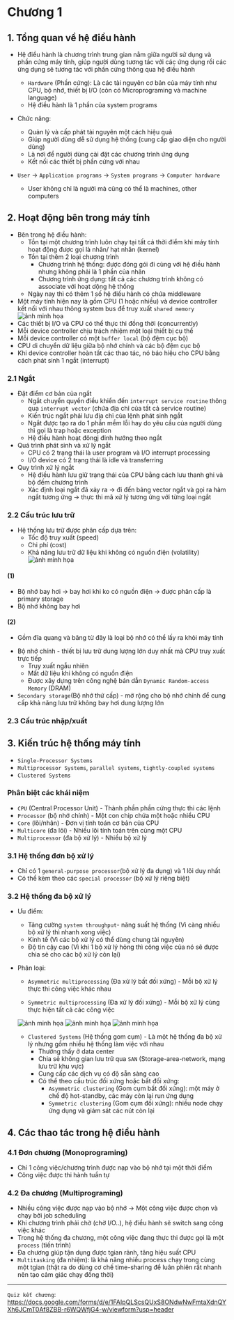 # Chương 1
## 1. Tổng quan về hệ điều hành
- Hệ điều hành là chương trình trung gian nằm giữa người sử dụng và phần cứng máy tính, giúp người dùng tương tác với các ứng dụng rồi các ứng dụng sẽ tương tác với phần cứng thông qua hệ điều hành
  + `Hardware` (Phần cứng): Là các tài nguyên cơ bản của máy tính như CPU, bộ nhớ, thiết bị I/O (còn có Microprograming và machine language)
  + Hệ điều hành là 1 phần của system programs
- Chức năng:
  + Quản lý và cấp phát tài nguyên một cách hiệu quả
  + Giúp người dùng dễ sử dụng hệ thống (cung cấp giao diện cho người dùng)
  + Là nơi để người dùng cài đặt các chương trình ứng dụng
  + Kết nối các thiết bị phần cứng với nhau
  
- `User` -> `Application programs` -> `System programs` -> `Computer hardware`
  + User không chỉ là người mà cũng có thể là machines, other computers

## 2. Hoạt động bên trong máy tính
- Bên trong hệ điều hành:
  + Tồn tại một chương trình luôn chạy tại tất cả thời điểm khi máy tính hoạt động được gọi là nhân/ hạt nhân (kernel)
  + Tồn tại thêm 2 loại chương trình 
    - Chương trình hệ thống: được đóng gói đi cùng với hệ điều hành nhưng không phải là 1 phần của nhân
    - Chương trình ứng dụng: tất cả các chương trình không có associate với hoạt dộng hệ thống
  + Ngày nay thì có thêm 1 số hệ điều hành có chứa middleware
- Một máy tính hiện nay là gồm CPU (1 hoặc nhiều) và device controller kết nối với nhau thông system bus để truy xuất `shared memory`
![ảnh minh họa](OS_image/Memo.png)
- Các thiết bị I/O và CPU có thể thực thi đồng thời (concurrently)
- Mỗi device controller chịu trách nhiệm một loại thiết bị cụ thể
- Mỗi device controller có một `buffer local` (bộ đệm cục bộ)
- CPU di chuyển dữ liệu giữa bộ nhớ chính và các bộ đệm cục bộ
- Khi device controller hoàn tất các thao tác, nó báo hiệu cho CPU bằng cách phát sinh 1 ngắt (interrupt)

### 2.1 Ngắt
- Đặt điểm cơ bản của ngắt
  + Ngắt chuyển quyền điều khiển đến `interrupt service routine` thông qua `interrupt vector` (chứa địa chỉ của tất cả service routine)
  + Kiến trúc ngắt phải lưu địa chỉ của lệnh phát sinh ngắt
  + Ngắt được tạo ra do 1 phần mềm lỗi hay do yêu cầu của người dùng thì gọi là trap hoặc exception
  + Hệ điều hành hoạt đôngj đinh hướng theo ngắt
- Quá trình phát sinh và xử lý ngắt
  + CPU có 2 trạng thái là user program và I/O interrupt processing
  + I/O device có 2 trạng thái là idle và transferring
- Quy trình xử lý ngắt
  + Hệ điều hành lưu giữ trạng thái của CPU bằng cách lưu thanh ghi và bộ đếm chương trình
  + Xác định loại ngắt đã xảy ra -> đi đến bảng vector ngắt và gọi ra hàm ngắt tương ứng -> thực thi mã xử lý tương ứng với từng loại ngắt

### 2.2 Cấu trúc lưu trữ
- Hệ thống lưu trữ được phân cấp dựa trên:
  + Tốc độ truy xuất (speed)
  + Chi phí (cost)
  + Khả năng lưu trữ dữ liệu khi không có nguồn điện (volatility)
![ảnh minh họa](OS_image/PhanCapLuuTru.png)

#### (1) 
  + Bộ nhớ bay hơi -> bay hơi khi ko có nguồn điện -> được phân cấp là primary storage
  + Bộ nhớ không bay hơi
 
#### (2)
  + Gồm đĩa quang và băng từ đây là loại bộ nhớ có thể lấy ra khỏi máy tính
- Bộ nhớ chính - thiết bị lưu trữ dung lượng lớn duy nhất mà CPU truy xuất trực tiếp
  + Truy xuất ngẫu nhiên
  + Mất dữ liệu khi không có nguồn điện
  + Được xây dựng trên công nghệ bán dẫn `Dynamic Random-access Memory` (DRAM)
- `Secondary storage`(Bộ nhớ thứ cấp) - mở rộng cho bộ nhớ chính để cung cấp khả năng lưu trữ không bay hơi dung lượng lớn

### 2.3 Cấu trúc nhập/xuất


## 3. Kiến trúc hệ thống máy tính
- `Single-Processor Systems`
- `Multiprocessor Systems`, `parallel systems`, `tightly-coupled systems`
- `Clustered Systems`

### Phân biệt các khái niệm
- `CPU` (Central Processor Unit) - Thành phần phần cứng thực thi các lệnh
- `Processor` (bộ nhớ chính) - Một con chip chứa một hoặc nhiều CPU
- `Core` (lõi/nhân) - Đơn vị tính toán cơ bản của CPU
- `Multicore` (đa lõi) - Nhiều lõi tính toán trên cùng một CPU
- `Multiprocessor` (đa bộ xử lý) - Nhiều bộ xử lý

### 3.1 Hệ thống đơn bộ xử lý
- Chỉ có 1 `general-purpose processor`(bộ xử lý đa dụng) và 1 lõi duy nhất
- Có thể kèm theo các `special processor` (bộ xử lý riêng biệt)

### 3.2 Hệ thống đa bộ xử lý
- Ưu điểm:
  + Tăng cường `system throughput`- năng suất hệ thống (Vì càng nhiều bộ xử lý thì nhanh xong việc)
  + Kinh tế (Vì các bộ xử lý có thể dùng chung tài nguyên)
  + Độ tin cậy cao (Vì khi 1 bộ xử lý hỏng thì công việc của nó sẽ được chia sẻ cho các bộ xử lý còn lại)
- Phân loại:
  + `Asymmetric multiprocessing` (Đa xử lý bất đối xứng) - Mỗi bộ xử lý thực thi công việc khác nhau

  + `Symmetric multiprocessing` (Đa xử lý đối xứng) - Mỗi bộ xử lý cùng thực hiện tất cả các công việc  

  ![ảnh minh họa](OS_image/DaXuLyDoiXung.png)
  ![ảnh minh họa](OS_image/NhanKep.png)
  ![ảnh minh họa](OS_image/Numa.png)

  + `Clustered Systems` (Hệ thống gom cụm) - Là một hệ thống đa bộ xử lý nhưng gồm nhiều hệ thống làm việc với nhau
    - Thường thấy ở data center
    - Chia sẻ không gian lưu trữ qua `SAN` (Storage-area-network, mạng lưu trữ khu vực)
    - Cung cấp các dịch vụ có độ sẵn sàng cao
    - Có thể theo cấu trúc đối xứng hoặc bất đối xứng:
      + `Asymmetric clustering` (Gom cụm bất đối xứng): một máy ở chế độ hot-standby, các máy còn lại run ứng dụng
      + `Symmetric clustering` (Gom cụm đối xứng): nhiều node chạy ứng dụng và giám sát các nút còn lại 
## 4. Các thao tác trong hệ điều hành
### 4.1 Đơn chương (Monoprograming)
- Chỉ 1 công việc/chương trình được nạp vào bộ nhớ tại một thời điểm
- Công việc được thi hành tuần tự
### 4.2 Đa chương (Multiprograming)
- Nhiều công việc được nạp vào bộ nhớ -> Một công việc được chọn và chạy bởi job scheduling
- Khi chương trình phải chờ (chờ I/O..), hệ điều hành sẽ switch sang công việc khác
- Trong hệ thống đa chương, một công việc đang thực thi được gọi là một `process` (tiến trình)
- Đa chương giúp tận dụng được tgian rảnh, tăng hiệu suất CPU  
- `Multitasking` (đa nhiệm): là khả năng nhiều process chạy trong cùng một tgian (thật ra do dùng cơ chế time-sharing để luân phiên rất nhanh nên tạo cảm giác chạy đồng thời)     


---

 `Quiz kết chương`: https://docs.google.com/forms/d/e/1FAIpQLScsQUxS8ONdwNwFmtaXdnQYXh6JCmT0Af8ZBB-r6WQWfjG4-w/viewform?usp=header
